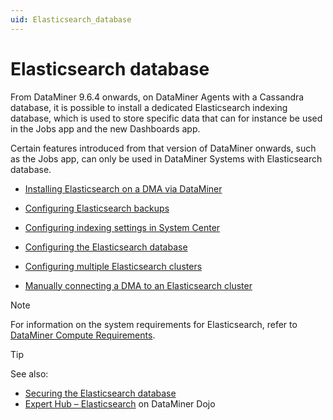 ```yaml
---
uid: Elasticsearch_database
---
```


# Elasticsearch database

From DataMiner 9.6.4 onwards, on DataMiner Agents with a Cassandra database, it is possible to install a dedicated Elasticsearch indexing database, which is used to store specific data that can for instance be used in the Jobs app and the new Dashboards app.

Certain features introduced from that version of DataMiner onwards, such as the Jobs app, can only be used in DataMiner Systems with Elasticsearch database.

- [Installing Elasticsearch on a DMA via DataMiner](xref:Installing_Elasticsearch_via_DataMiner)

- [Configuring Elasticsearch backups](xref:Configuring_Elasticsearch_backups)

- [Configuring indexing settings in System Center](xref:Configuring_DataMiner_Indexing)

- [Configuring the Elasticsearch database](xref:Configuring_Elasticsearch_Database)

- [Configuring multiple Elasticsearch clusters](xref:Configuring_multiple_Elasticsearch_clusters)

- [Manually connecting a DMA to an Elasticsearch cluster](xref:Manually_Connecting_DMA_to_Elasticsearch_Cluster)

> [!NOTE]
> For information on the system requirements for Elasticsearch, refer to [DataMiner Compute Requirements](https://community.dataminer.services/dataminer-compute-requirements/).

> [!TIP]
> See also:
>
> - [Securing the Elasticsearch database](xref:Security_Elasticsearch)
> - [Expert Hub – Elasticsearch](https://community.dataminer.services/expert-hub-elastic/) on DataMiner Dojo
